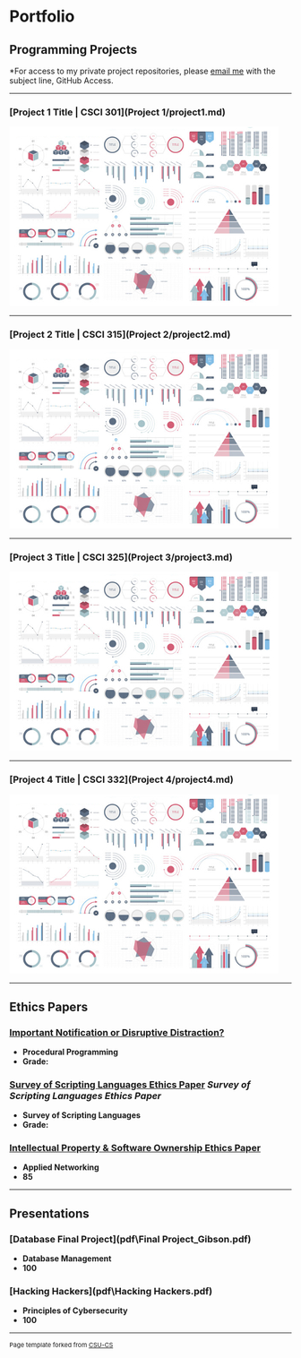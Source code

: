 Portfolio
=========

Programming Projects
--------------------

*For access to my private project repositories, please [email me](mailto:clgibson@csustudent.net) with the subject line, GitHub Access.

---
### [Project 1 Title | CSCI 301](Project 1/project1.md)

![Project 1 Thumbnail Name](images/dummy_thumbnail.jpg)

---
### [Project 2 Title | CSCI 315](Project 2/project2.md)

![Project 2 Thumbnail Name](images/dummy_thumbnail.jpg)

---
### [Project 3 Title | CSCI 325](Project 3/project3.md)

![Project 3 Thumbnail Name](images/dummy_thumbnail.jpg)

---
### [Project 4 Title | CSCI 332](Project 4/project4.md)

![Project 4 Thumbnail Name](images/dummy_thumbnail.jpg)

---

Ethics Papers
-------------

### [Important Notification or Disruptive Distraction?](/pdf/Notification%20Disctractions_Gibson.pdf)

-   **Procedural Programming** 
-   **Grade:**

### [Survey of Scripting Languages Ethics Paper](/pdf/SOSL%20Ethics%20Paper_Gibson%20.pdf) ***Survey of Scripting Languages Ethics Paper***

-   **Survey of Scripting Languages** 
-   **Grade:**

### [Intellectual Property & Software Ownership Ethics Paper](/pdf/Intellectual%20Property_Ethics%20Paper_Applied%20Networking.pdf)

-   **Applied Networking**  
-   **85**

---

Presentations
-------------

### [Database Final Project](pdf\Final Project_Gibson.pdf)

-   **Database Management** 
-   **100**


### [Hacking Hackers](pdf\Hacking Hackers.pdf)

-   **Principles of Cybersecurity** 
-   **100**

---

<p style="font-size:11px">Page template forked from <a href="https://github.com/csu-cs/csci-portfolio">CSU-CS</a></p>
<!-- Remove above link if you don't want to attributive -->
